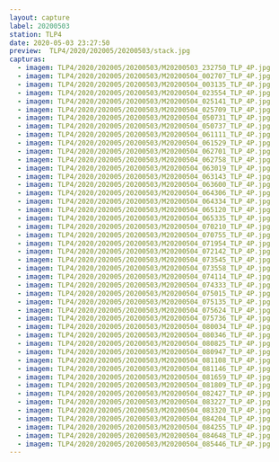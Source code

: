 ```yaml
---
layout: capture
label: 20200503
station: TLP4
date: 2020-05-03 23:27:50
preview:  TLP4/2020/202005/20200503/stack.jpg
capturas:
  - imagem: TLP4/2020/202005/20200503/M20200503_232750_TLP_4P.jpg
  - imagem: TLP4/2020/202005/20200503/M20200504_002707_TLP_4P.jpg
  - imagem: TLP4/2020/202005/20200503/M20200504_003135_TLP_4P.jpg
  - imagem: TLP4/2020/202005/20200503/M20200504_023554_TLP_4P.jpg
  - imagem: TLP4/2020/202005/20200503/M20200504_025141_TLP_4P.jpg
  - imagem: TLP4/2020/202005/20200503/M20200504_025709_TLP_4P.jpg
  - imagem: TLP4/2020/202005/20200503/M20200504_050731_TLP_4P.jpg
  - imagem: TLP4/2020/202005/20200503/M20200504_050737_TLP_4P.jpg
  - imagem: TLP4/2020/202005/20200503/M20200504_061111_TLP_4P.jpg
  - imagem: TLP4/2020/202005/20200503/M20200504_061529_TLP_4P.jpg
  - imagem: TLP4/2020/202005/20200503/M20200504_062701_TLP_4P.jpg
  - imagem: TLP4/2020/202005/20200503/M20200504_062758_TLP_4P.jpg
  - imagem: TLP4/2020/202005/20200503/M20200504_063019_TLP_4P.jpg
  - imagem: TLP4/2020/202005/20200503/M20200504_063143_TLP_4P.jpg
  - imagem: TLP4/2020/202005/20200503/M20200504_063600_TLP_4P.jpg
  - imagem: TLP4/2020/202005/20200503/M20200504_064306_TLP_4P.jpg
  - imagem: TLP4/2020/202005/20200503/M20200504_064334_TLP_4P.jpg
  - imagem: TLP4/2020/202005/20200503/M20200504_065120_TLP_4P.jpg
  - imagem: TLP4/2020/202005/20200503/M20200504_065335_TLP_4P.jpg
  - imagem: TLP4/2020/202005/20200503/M20200504_070210_TLP_4P.jpg
  - imagem: TLP4/2020/202005/20200503/M20200504_070755_TLP_4P.jpg
  - imagem: TLP4/2020/202005/20200503/M20200504_071954_TLP_4P.jpg
  - imagem: TLP4/2020/202005/20200503/M20200504_072142_TLP_4P.jpg
  - imagem: TLP4/2020/202005/20200503/M20200504_073545_TLP_4P.jpg
  - imagem: TLP4/2020/202005/20200503/M20200504_073558_TLP_4P.jpg
  - imagem: TLP4/2020/202005/20200503/M20200504_074114_TLP_4P.jpg
  - imagem: TLP4/2020/202005/20200503/M20200504_074333_TLP_4P.jpg
  - imagem: TLP4/2020/202005/20200503/M20200504_075015_TLP_4P.jpg
  - imagem: TLP4/2020/202005/20200503/M20200504_075135_TLP_4P.jpg
  - imagem: TLP4/2020/202005/20200503/M20200504_075624_TLP_4P.jpg
  - imagem: TLP4/2020/202005/20200503/M20200504_075736_TLP_4P.jpg
  - imagem: TLP4/2020/202005/20200503/M20200504_080034_TLP_4P.jpg
  - imagem: TLP4/2020/202005/20200503/M20200504_080346_TLP_4P.jpg
  - imagem: TLP4/2020/202005/20200503/M20200504_080825_TLP_4P.jpg
  - imagem: TLP4/2020/202005/20200503/M20200504_080947_TLP_4P.jpg
  - imagem: TLP4/2020/202005/20200503/M20200504_081108_TLP_4P.jpg
  - imagem: TLP4/2020/202005/20200503/M20200504_081146_TLP_4P.jpg
  - imagem: TLP4/2020/202005/20200503/M20200504_081659_TLP_4P.jpg
  - imagem: TLP4/2020/202005/20200503/M20200504_081809_TLP_4P.jpg
  - imagem: TLP4/2020/202005/20200503/M20200504_082427_TLP_4P.jpg
  - imagem: TLP4/2020/202005/20200503/M20200504_083227_TLP_4P.jpg
  - imagem: TLP4/2020/202005/20200503/M20200504_083320_TLP_4P.jpg
  - imagem: TLP4/2020/202005/20200503/M20200504_084204_TLP_4P.jpg
  - imagem: TLP4/2020/202005/20200503/M20200504_084255_TLP_4P.jpg
  - imagem: TLP4/2020/202005/20200503/M20200504_084648_TLP_4P.jpg
  - imagem: TLP4/2020/202005/20200503/M20200504_085446_TLP_4P.jpg
---
```

